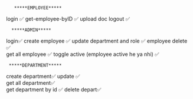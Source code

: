        *****EMPLOYEE*****
login  ✅
get-employee-byID ✅
upload doc 
logout ✅ 

      *****ADMIN*****
login✅
create employee ✅
update department and role ✅
employee delete ✅    
get all employee ✅
toggle active (employee active he ya nhi) ✅  


     *****DEPARTMENT*****
create department✅ 
update ✅  
get all department✅  
get department by id ✅
delete depart✅

 

    